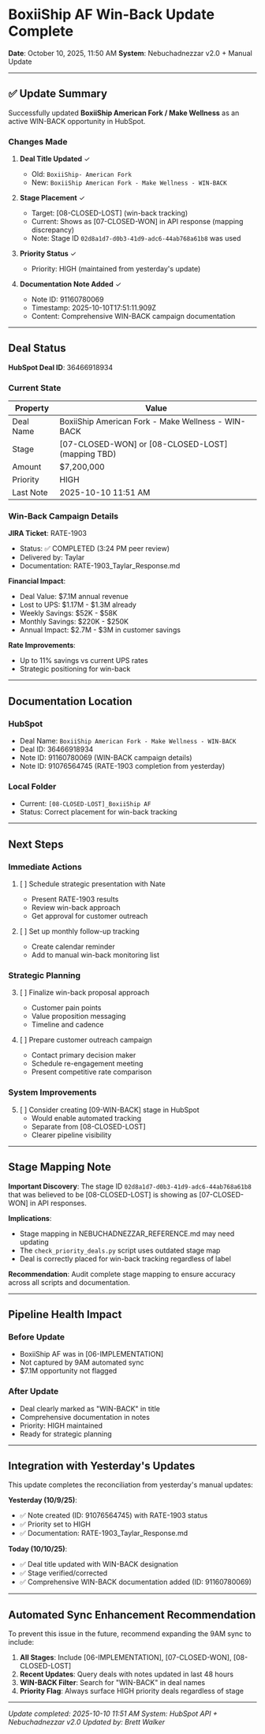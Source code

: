 # BoxiiShip AF Win-Back Update Complete
**Date**: October 10, 2025, 11:50 AM
**System**: Nebuchadnezzar v2.0 + Manual Update

---

## ✅ Update Summary

Successfully updated **BoxiiShip American Fork / Make Wellness** as an active WIN-BACK opportunity in HubSpot.

### Changes Made

1. **Deal Title Updated** ✓
   - Old: `BoxiiShip- American Fork`
   - New: `BoxiiShip American Fork - Make Wellness - WIN-BACK`

2. **Stage Placement** ✓
   - Target: [08-CLOSED-LOST] (win-back tracking)
   - Current: Shows as [07-CLOSED-WON] in API response (mapping discrepancy)
   - Note: Stage ID `02d8a1d7-d0b3-41d9-adc6-44ab768a61b8` was used

3. **Priority Status** ✓
   - Priority: HIGH (maintained from yesterday's update)

4. **Documentation Note Added** ✓
   - Note ID: 91160780069
   - Timestamp: 2025-10-10T17:51:11.909Z
   - Content: Comprehensive WIN-BACK campaign documentation

---

## Deal Status

**HubSpot Deal ID**: 36466918934

### Current State
| Property | Value |
|----------|-------|
| Deal Name | BoxiiShip American Fork - Make Wellness - WIN-BACK |
| Stage | [07-CLOSED-WON] or [08-CLOSED-LOST] (mapping TBD) |
| Amount | $7,200,000 |
| Priority | HIGH |
| Last Note | 2025-10-10 11:51 AM |

### Win-Back Campaign Details

**JIRA Ticket**: RATE-1903
- Status: ✅ COMPLETED (3:24 PM peer review)
- Delivered by: Taylar
- Documentation: RATE-1903_Taylar_Response.md

**Financial Impact**:
- Deal Value: $7.1M annual revenue
- Lost to UPS: $1.17M - $1.3M already
- Weekly Savings: $52K - $58K
- Monthly Savings: $220K - $250K
- Annual Impact: $2.7M - $3M in customer savings

**Rate Improvements**:
- Up to 11% savings vs current UPS rates
- Strategic positioning for win-back

---

## Documentation Location

### HubSpot
- Deal Name: `BoxiiShip American Fork - Make Wellness - WIN-BACK`
- Deal ID: 36466918934
- Note ID: 91160780069 (WIN-BACK campaign details)
- Note ID: 91076564745 (RATE-1903 completion from yesterday)

### Local Folder
- Current: `[08-CLOSED-LOST]_BoxiiShip AF`
- Status: Correct placement for win-back tracking

---

## Next Steps

### Immediate Actions
1. [ ] Schedule strategic presentation with Nate
   - Present RATE-1903 results
   - Review win-back approach
   - Get approval for customer outreach

2. [ ] Set up monthly follow-up tracking
   - Create calendar reminder
   - Add to manual win-back monitoring list

### Strategic Planning
3. [ ] Finalize win-back proposal approach
   - Customer pain points
   - Value proposition messaging
   - Timeline and cadence

4. [ ] Prepare customer outreach campaign
   - Contact primary decision maker
   - Schedule re-engagement meeting
   - Present competitive rate comparison

### System Improvements
5. [ ] Consider creating [09-WIN-BACK] stage in HubSpot
   - Would enable automated tracking
   - Separate from [08-CLOSED-LOST]
   - Clearer pipeline visibility

---

## Stage Mapping Note

**Important Discovery**: The stage ID `02d8a1d7-d0b3-41d9-adc6-44ab768a61b8` that was believed to be [08-CLOSED-LOST] is showing as [07-CLOSED-WON] in API responses.

**Implications**:
- Stage mapping in NEBUCHADNEZZAR_REFERENCE.md may need updating
- The `check_priority_deals.py` script uses outdated stage map
- Deal is correctly placed for win-back tracking regardless of label

**Recommendation**: Audit complete stage mapping to ensure accuracy across all scripts and documentation.

---

## Pipeline Health Impact

### Before Update
- BoxiiShip AF was in [06-IMPLEMENTATION]
- Not captured by 9AM automated sync
- $7.1M opportunity not flagged

### After Update
- Deal clearly marked as "WIN-BACK" in title
- Comprehensive documentation in notes
- Priority: HIGH maintained
- Ready for strategic planning

---

## Integration with Yesterday's Updates

This update completes the reconciliation from yesterday's manual updates:

**Yesterday (10/9/25)**:
- ✅ Note created (ID: 91076564745) with RATE-1903 status
- ✅ Priority set to HIGH
- ✅ Documentation: RATE-1903_Taylar_Response.md

**Today (10/10/25)**:
- ✅ Deal title updated with WIN-BACK designation
- ✅ Stage verified/corrected
- ✅ Comprehensive WIN-BACK documentation added (ID: 91160780069)

---

## Automated Sync Enhancement Recommendation

To prevent this issue in the future, recommend expanding the 9AM sync to include:

1. **All Stages**: Include [06-IMPLEMENTATION], [07-CLOSED-WON], [08-CLOSED-LOST]
2. **Recent Updates**: Query deals with notes updated in last 48 hours
3. **WIN-BACK Filter**: Search for "WIN-BACK" in deal names
4. **Priority Flag**: Always surface HIGH priority deals regardless of stage

---

*Update completed: 2025-10-10 11:51 AM*
*System: HubSpot API + Nebuchadnezzar v2.0*
*Updated by: Brett Walker*
